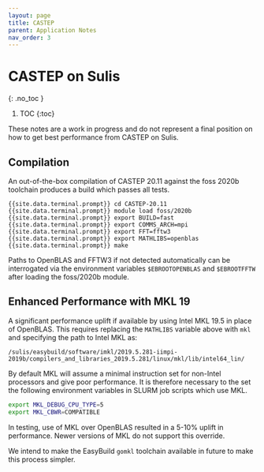 ```yaml
---
layout: page
title: CASTEP
parent: Application Notes
nav_order: 3
---
```


# CASTEP on Sulis
{: .no_toc }

1. TOC
{:toc}

These notes are a work in progress and do not represent a final position on how to get best performance from CASTEP on Sulis.

## Compilation

An out-of-the-box compilation of CASTEP 20.11 against the foss 2020b toolchain produces a build which passes all tests.

```terminal
{{site.data.terminal.prompt}} cd CASTEP-20.11
{{site.data.terminal.prompt}} module load foss/2020b
{{site.data.terminal.prompt}} export BUILD=fast
{{site.data.terminal.prompt}} export COMMS_ARCH=mpi
{{site.data.terminal.prompt}} export FFT=fftw3
{{site.data.terminal.prompt}} export MATHLIBS=openblas
{{site.data.terminal.prompt}} make
```

Paths to OpenBLAS and FFTW3 if not detected automatically can be interrogated via the environment variables `$EBROOTOPENBLAS` and `$EBROOTFFTW` after loading the foss/2020b module.

## Enhanced Performance with MKL 19

A significant performance uplift if available by using Intel MKL 19.5 in place of OpenBLAS. This requires replacing the `MATHLIBS` variable above with `mkl` and specifying the path to Intel MKL as:

```terminal
/sulis/easybuild/software/imkl/2019.5.281-iimpi-2019b/compilers_and_libraries_2019.5.281/linux/mkl/lib/intel64_lin/
```

By default MKL will assume a minimal instruction set for non-Intel processors and give poor performance. It is therefore necessary to the set the following environment variables in SLURM job scripts which use MKL.

```bash
export MKL_DEBUG_CPU_TYPE=5
export MKL_CBWR=COMPATIBLE
```

In testing, use of MKL over OpenBLAS resulted in a 5-10% uplift in performance. Newer versions of MKL do not support this override. 

We intend to make the EasyBuild `gomkl` toolchain available in future to make this process simpler.

